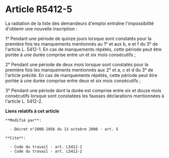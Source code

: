 # Article R5412-5

La radiation de la liste des demandeurs d'emploi entraîne l'impossibilité d'obtenir une nouvelle inscription : 

1° Pendant une période de quinze jours lorsque sont constatés pour la première fois les manquements mentionnés au 1° et aux
b, e et f du 3° de l'article L. 5412-1. En cas de manquements répétés, cette période peut être portée à une durée comprise
entre un et six mois consécutifs ; 

2° Pendant une période de deux mois lorsque sont constatés pour la première fois les manquements mentionnés aux 2° et a, c et
d du 3° de l'article précité. En cas de manquements répétés, cette période peut être portée à une durée comprise entre deux
et six mois consécutifs ; 

3° Pendant une période dont la durée est comprise entre six et douze mois consécutifs lorsque sont constatées les fausses
déclarations mentionnées à l'article L. 5412-2.

**Liens relatifs à cet article**

	**Modifié par**:

	  - Décret n°2008-1056 du 13 octobre 2008 - art. 5

	**Cite**:

	  - Code du travail - art. L5412-1
	  - Code du travail - art. L5412-2
